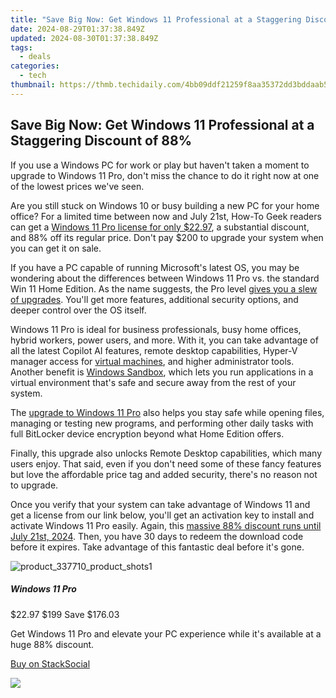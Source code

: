 ```yaml
---
title: "Save Big Now: Get Windows 11 Professional at a Staggering Discount of 88%%"
date: 2024-08-29T01:37:38.849Z
updated: 2024-08-30T01:37:38.849Z
tags:
  - deals
categories:
  - tech
thumbnail: https://thmb.techidaily.com/4bb09ddf21259f8aa35372dd3bddaab5a52e4c2f70a7e62b027db40747b04fa4.jpeg
---
```


## Save Big Now: Get Windows 11 Professional at a Staggering Discount of 88%

If you use a Windows PC for work or play but haven't taken a moment to upgrade to Windows 11 Pro, don't miss the chance to do it right now at one of the lowest prices we've seen.

 Are you still stuck on Windows 10 or busy building a new PC for your home office? For a limited time between now and July 21st, How-To Geek readers can get a [Windows 11 Pro license for only $22.97](https://iphone-unlock.techidaily.com/in-2024-how-to-change-your-apple-id-password-on-your-apple-iphone-13-drfone-by-drfone-ios/), a substantial discount, and 88% off its regular price. Don't pay $200 to upgrade your system when you can get it on sale.

 If you have a PC capable of running Microsoft's latest OS, you may be wondering about the differences between Windows 11 Pro vs. the standard Win 11 Home Edition. As the name suggests, the Pro level [gives you a slew of upgrades](https://instagram-video-recordings.techidaily.com/in-2024-elevate-viewer-response-crafting-engaging-ig-story-qandas/). You'll get more features, additional security options, and deeper control over the OS itself.

 Windows 11 Pro is ideal for business professionals, busy home offices, hybrid workers, power users, and more. With it, you can take advantage of all the latest Copilot AI features, remote desktop capabilities, Hyper-V manager access for [virtual machines](https://android-transfer.techidaily.com/in-2024-2-ways-to-transfer-text-messages-from-realme-11-proplus-to-iphone-1514131211x8-drfone-by-drfone-transfer-from-android-transfer-from-android/), and higher administrator tools. Another benefit is [Windows Sandbox](https://tech-revival.techidaily.com/safeguarding-against-chatbot-breaches-with-insights-into-neural-network-attacks/), which lets you run applications in a virtual environment that's safe and secure away from the rest of your system.

 The [upgrade to Windows 11 Pro](https://extra-lessons.techidaily.com/updated-a-comprehensive-list-of-8-budget-friendly-srt-services/) also helps you stay safe while opening files, managing or testing new programs, and performing other daily tasks with full BitLocker device encryption beyond what Home Edition offers.

 Finally, this upgrade also unlocks Remote Desktop capabilities, which many users enjoy. That said, even if you don't need some of these fancy features but love the affordable price tag and added security, there's no reason not to upgrade.

 Once you verify that your system can take advantage of Windows 11 and get a license from our link below, you'll get an activation key to install and activate Windows 11 Pro easily. Again, this [massive 88% discount runs until July 21st, 2024](https://iphone-unlock.techidaily.com/in-2024-how-to-change-your-apple-id-password-on-your-apple-iphone-13-drfone-by-drfone-ios/). Then, you have 30 days to redeem the download code before it expires. Take advantage of this fantastic deal before it's gone.

![product_337710_product_shots1](https://static1.howtogeekimages.com/wordpress/wp-content/uploads/2023/08/product_337710_product_shots1.jpg) 

#####  Windows 11 Pro

$22.97 $199 Save $176.03 

Get Windows 11 Pro and elevate your PC experience while it's available at a huge 88% discount. 

[Buy on StackSocial](https://iphone-unlock.techidaily.com/in-2024-how-to-change-your-apple-id-password-on-your-apple-iphone-13-drfone-by-drfone-ios/)

<ins class="adsbygoogle"
     style="display:block"
     data-ad-format="autorelaxed"
     data-ad-client="ca-pub-7571918770474297"
     data-ad-slot="1223367746"></ins>



<ins class="adsbygoogle"
     style="display:block"
     data-ad-client="ca-pub-7571918770474297"
     data-ad-slot="8358498916"
     data-ad-format="auto"
     data-full-width-responsive="true"></ins>



<!-- affiliate ads begin -->
<a href="https://store.movavi.com/affiliate.php?ACCOUNT=MOVAVI&AFFILIATE=108875&PATH=https%3A%2F%2Fwww.movavi.com%3FAFFILIATE%3D108875%26RESOURCE%3DMovavi%2BVideo%2BEditor%2Bbox"><img src="https://mcusercontent.com/0885a03ded3d480dca9287f12/images/6d3207fd-9f15-4c21-f0ad-59c68e6a7e2a.png" border="0"></a>
<!-- affiliate ads end -->